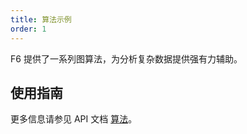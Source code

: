 ```yaml
---
title: 算法示例
order: 1
---
```


F6 提供了一系列图算法，为分析复杂数据提供强有力辅助。

## 使用指南

更多信息请参见 API 文档 [算法](/zh/docs/api/Algorithm)。
